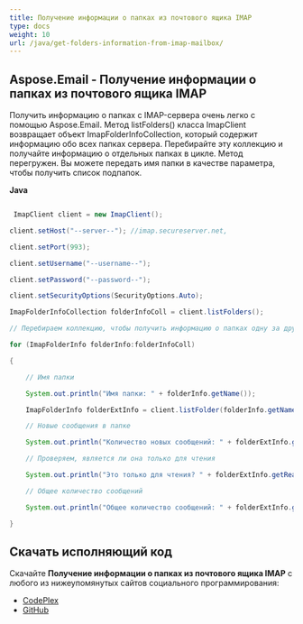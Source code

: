 ```yaml
---
title: Получение информации о папках из почтового ящика IMAP
type: docs
weight: 10
url: /java/get-folders-information-from-imap-mailbox/
---
```


## **Aspose.Email - Получение информации о папках из почтового ящика IMAP**
Получить информацию о папках с IMAP-сервера очень легко с помощью Aspose.Email. Метод listFolders() класса ImapClient возвращает объект ImapFolderInfoCollection, который содержит информацию обо всех папках сервера. Перебирайте эту коллекцию и получайте информацию о отдельных папках в цикле. Метод перегружен. Вы можете передать имя папки в качестве параметра, чтобы получить список подпапок.

**Java**

``` java

 ImapClient client = new ImapClient();

client.setHost("--server--"); //imap.secureserver.net,

client.setPort(993);

client.setUsername("--username--");

client.setPassword("--password--");

client.setSecurityOptions(SecurityOptions.Auto);

ImapFolderInfoCollection folderInfoColl = client.listFolders();

// Перебираем коллекцию, чтобы получить информацию о папках одну за другой

for (ImapFolderInfo folderInfo:folderInfoColl)

{

	// Имя папки

	System.out.println("Имя папки: " + folderInfo.getName());

	ImapFolderInfo folderExtInfo = client.listFolder(folderInfo.getName());

	// Новые сообщения в папке

	System.out.println("Количество новых сообщений: " + folderExtInfo.getNewMessageCount());

	// Проверяем, является ли она только для чтения

	System.out.println("Это только для чтения? " + folderExtInfo.getReadOnly());

	// Общее количество сообщений

	System.out.println("Общее количество сообщений: " + folderExtInfo.getTotalMessageCount());

}

```
## **Скачать исполняющий код**
Скачайте **Получение информации о папках из почтового ящика IMAP** с любого из нижеупомянутых сайтов социального программирования:

- [CodePlex](https://archive.codeplex.com/?p=asposeapachepoi)
- [GitHub](https://github.com/aspose-email/Aspose.Email-for-Java/releases)